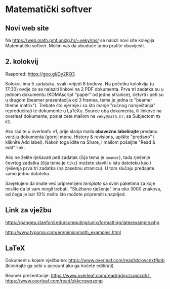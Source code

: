 # Matematički softver

## Novi web site

Na https://web.math.pmf.unizg.hr/~veky/ms/ se nalazi novi site kolegija Matematički softver. Molim vas da ubuduće tamo pratite obavijesti.

## 2. kolokvij

Raspored: https://goo.gl/Dy2RQ3

Kolokvij ima 5 zadataka, svaki vrijedi 8 bodova. Na početku kolokvija (u 17:30) ovdje će se nalaziti linkovi na 2 PDF dokumenta. Prva tri zadatka su u jednom dokumentu (KOMAscript "paper" od jedne stranice), četvrti i peti su u drugom (beamer prezentacija od 3 framea, tema je jedna iz "beamer theme matrix"). Trebate što vjernije i sa što manje "ručnog namještanja" reproducirati te dokumente u LaTeXu. Source oba dokumenta, ili linkove na overleaf dokumente, poslat ćete mailom na `veky@math.hr`, sa Subjectom `MS K2`.

Ako radite u overleafu v1, prije slanja maila **obavezno labelirajte** predanu verziju dokumenta (gornji menu, History & revisions, upišite "predano" i kliknite Add label). Nakon toga idite na Share, i mailom pošaljite "Read & edit" link.

Ako ne želite rješavati peti zadatak (čija tema je `beamer`), tada rješenje čevrtog zadatka (čija tema je `tikz`) možete staviti u istu datoteku kao i rješenja prva tri zadatka (na zasebnu stranicu). U tom slučaju predajete samo jednu datoteku.

Savjetujem da imate već pripremljeni _template_ sa svim paketima za koje mislite da bi vam mogli trebati. "Službeno rješenje" ima oko 3000 znakova, od čega je bar 10% nešto što možete pripremiti unaprijed.

## Link za vježbu

https://pangea.stanford.edu/computing/unix/formatting/latexexample.php

http://www.typoma.com/en/minionmath_examples.html

## LaTeX

Dokument u kojem vježbamo: https://www.overleaf.com/read/dckwcnxtfknb
(klonirajte ga sebi u account ako ga hoćete editirati)

Beamer prezentacije: https://www.overleaf.com/read/gdgczcqmzdhz, https://www.overleaf.com/read/zkkcrqwqzqnp

